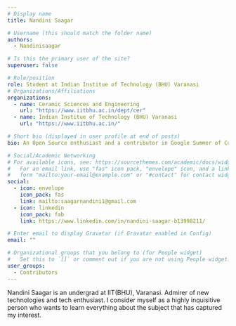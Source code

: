 ```yaml
---
# Display name
title: Nandini Saagar

# Username (this should match the folder name)
authors:
  - Nandinisaagar

# Is this the primary user of the site?
superuser: false

# Role/position
role: Student at Indian Institue of Technology (BHU) Varanasi
# Organizations/Affiliations
organizations:
  - name: Ceramic Sciences and Engineering 
    url: "https://www.iitbhu.ac.in/dept/cer"
  - name: Indian Institue of Technology (BHU) Varanasi
    url: "https://www.iitbhu.ac.in/"

# Short bio (displayed in user profile at end of posts)
bio: An Open Source enthusiast and a contributor in Google Summer of Code'23 

# Social/Academic Networking
# For available icons, see: https://sourcethemes.com/academic/docs/widgets/#icons
#   For an email link, use "fas" icon pack, "envelope" icon, and a link in the
#   form "mailto:your-email@example.com" or "#contact" for contact widget.
social:
  - icon: envelope
    icon_pack: fas
    link: mailto:saagarnandini1@gmail.com
  - icon: linkedin
    icon_pack: fab
    link: https://www.linkedin.com/in/nandini-saagar-b13998211/

# Enter email to display Gravatar (if Gravatar enabled in Config)
email: ""

# Organizational groups that you belong to (for People widget)
#   Set this to `[]` or comment out if you are not using People widget.
user_groups:
  - Contributors
---
```


Nandini Saagar is an undergrad at IIT(BHU), Varanasi. Admirer of new technologies and tech enthusiast. I consider myself as a highly inquisitive person who wants to learn everything about the subject that has captured my interest.
